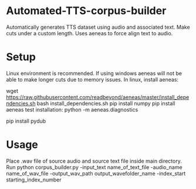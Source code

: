 # Automated-TTS-corpus-builder
Automatically generates TTS dataset using audio and associated text. Make cuts under a custom length. Uses aeneas to force align text to audio.

# Setup
Linux environment is recommended. If using windows aeneas will not be able to make longer cuts due to memory issues. 
In linux, install aeneas:

wget https://raw.githubusercontent.com/readbeyond/aeneas/master/install_dependencies.sh
bash install_dependencies.sh
pip install numpy
pip install aeneas
test installation:  python -m aeneas.diagnostics

pip install pydub

# Usage
Place .wav file of source audio and source text file inside main directory.  
Run python corpus_builder.py -input_text name_of_text_file -audio_name name_of_wav_file -output_wav_path output_wavefolder_name -index_start starting_index_number
